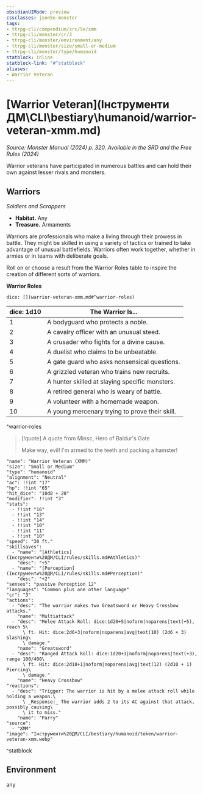 ```yaml
---
obsidianUIMode: preview
cssclasses: json5e-monster
tags:
- ttrpg-cli/compendium/src/5e/xmm
- ttrpg-cli/monster/cr/3
- ttrpg-cli/monster/environment/any
- ttrpg-cli/monster/size/small-or-medium
- ttrpg-cli/monster/type/humanoid
statblock: inline
statblock-link: "#^statblock"
aliases:
- Warrior Veteran
---
```

# [Warrior Veteran](Інструменти ДМ\CLI\bestiary\humanoid/warrior-veteran-xmm.md)
*Source: Monster Manual (2024) p. 320. Available in the <span title='Systems Reference Document (5.2)'>SRD</span> and the Free Rules (2024)*  

Warrior veterans have participated in numerous battles and can hold their own against lesser rivals and monsters.

## Warriors

*Soldiers and Scrappers*

- **Habitat.** Any  
- **Treasure.** Armaments  

Warriors are professionals who make a living through their prowess in battle. They might be skilled in using a variety of tactics or trained to take advantage of unusual battlefields. Warriors often work together, whether in armies or in teams with deliberate goals.

Roll on or choose a result from the Warrior Roles table to inspire the creation of different sorts of warriors.

**Warrior Roles**

`dice: [](warrior-veteran-xmm.md#^warrior-roles)`

| dice: 1d10 | The Warrior Is... |
|------------|-------------------|
| 1 | A bodyguard who protects a noble. |
| 2 | A cavalry officer with an unusual steed. |
| 3 | A crusader who fights for a divine cause. |
| 4 | A duelist who claims to be unbeatable. |
| 5 | A gate guard who asks nonsensical questions. |
| 6 | A grizzled veteran who trains new recruits. |
| 7 | A hunter skilled at slaying specific monsters. |
| 8 | A retired general who is weary of battle. |
| 9 | A volunteer with a homemade weapon. |
| 10 | A young mercenary trying to prove their skill. |
^warrior-roles

> [!quote] A quote from Minsc, Hero of Baldur's Gate  
> 
> Make way, evil! I'm armed to the teeth and packing a hamster!


```statblock
"name": "Warrior Veteran (XMM)"
"size": "Small or Medium"
"type": "humanoid"
"alignment": "Neutral"
"ac": !!int "17"
"hp": !!int "65"
"hit_dice": "10d8 + 20"
"modifier": !!int "3"
"stats":
  - !!int "16"
  - !!int "13"
  - !!int "14"
  - !!int "10"
  - !!int "11"
  - !!int "10"
"speed": "30 ft."
"skillsaves":
  - "name": "[Athletics](Інструменти%20ДМ/CLI/rules/skills.md#Athletics)"
    "desc": "+5"
  - "name": "[Perception](Інструменти%20ДМ/CLI/rules/skills.md#Perception)"
    "desc": "+2"
"senses": "passive Perception 12"
"languages": "Common plus one other language"
"cr": "3"
"actions":
  - "desc": "The warrior makes two Greatsword or Heavy Crossbow attacks."
    "name": "Multiattack"
  - "desc": "Melee Attack Roll: dice:1d20+5|noform|noparens|text(+5), reach 5\
      \ ft. Hit: dice:2d6+3|noform|noparens|avg|text(10) (2d6 + 3) Slashing\
      \ damage."
    "name": "Greatsword"
  - "desc": "Ranged Attack Roll: dice:1d20+3|noform|noparens|text(+3), range 100/400\
      \ ft. Hit: dice:2d10+1|noform|noparens|avg|text(12) (2d10 + 1) Piercing\
      \ damage."
    "name": "Heavy Crossbow"
"reactions":
  - "desc": "Trigger: The warrior is hit by a melee attack roll while holding a weapon.\
      \ _Response:_ The warrior adds 2 to its AC against that attack, possibly causing\
      \ it to miss."
    "name": "Parry"
"source":
  - "XMM"
"image": "Інструменти%20ДМ/CLI/bestiary/humanoid/token/warrior-veteran-xmm.webp"
```
^statblock

## Environment

any